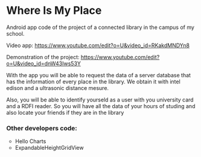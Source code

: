 <h1>Where Is My Place</h1>

Android app code of the project of a connected library in the campus of my school.

Video app: https://www.youtube.com/edit?o=U&video_id=RKakdMNDYn8

Demonstration of the project: https://www.youtube.com/edit?o=U&video_id=dnW43Iws53Y

With the app you will be able to request the data of a server database that has the information of every place in the library. We obtain it with intel edison and a ultrasonic distance mesure.

Also, you will be able to identify yourseld as a user with you university card and a RDFI reader. So you will have all the data of your hours of studing and also locate your friends if they are in the library

<h3>Other developers code:</h3>
<ul>
<li type="circle">Hello Charts</li>
<li type="circle">ExpandableHeightGridView</li>
</ul>
